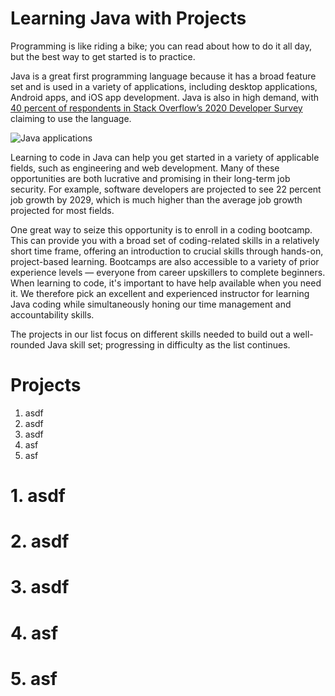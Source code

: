 # Learning Java with Projects

Programming is like riding a bike; you can read about how to do it all day, but the best way to get started is to practice.

Java is a great first programming language because it has a broad feature set and is used in a variety of applications, including desktop applications, Android apps, and iOS app development. Java is also in high demand, with [40 percent of respondents in Stack Overflow’s 2020 Developer Survey](https://insights.stackoverflow.com/survey/2020#most-popular-technologies) claiming to use the language.

![Java applications](https://i.ibb.co/2tXJC6h/what-you-can-do-with-java.png "Java applications")

Learning to code in Java can help you get started in a variety of applicable fields, such as engineering and web development. Many of these opportunities are both lucrative and promising in their long-term job security. For example, software developers are projected to see 22 percent job growth by 2029, which is much higher than the average job growth projected for most fields.

One great way to seize this opportunity is to enroll in a coding bootcamp. This can provide you with a broad set of coding-related skills in a relatively short time frame, offering an introduction to crucial skills through hands-on, project-based learning. Bootcamps are also accessible to a variety of prior experience levels — everyone from career upskillers to complete beginners. When learning to code, it's important to have help available when you need it. We therefore pick an excellent and experienced instructor for learning Java coding while simultaneously honing our time management and accountability skills.

The projects in our list focus on different skills needed to build out a well-rounded Java skill set; progressing in difficulty as the list continues.

# Projects
1. asdf
2. asdf
3. asdf
4. asf
5. asf

# 1. asdf

# 2. asdf

# 3. asdf

# 4. asf

# 5. asf

